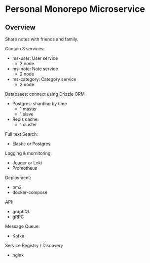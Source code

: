 # Personal Monorepo Microservice

## Overview
Share notes with friends and family.

Contain 3 services:

- ms-user: User service
  - 2 node
- ms-note: Note service
  - 2 node
- ms-category: Category service
  - 2 node

Databases: connect using Drizzle ORM

- Postgres: sharding by time
  - 1 master
  - 1 slave
- Redis cache:
  - 1 cluster

Full text Search:

- Elastic or Postgres

Logging & mornitoring:

- Jeager or Loki
- Prometheus

Deployment:

- pm2
- docker-compose

API:

- graphQL
- gRPC

Message Queue:

- Kafka

Service Registry / Discovery

- nginx
